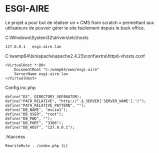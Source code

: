 # ESGI-AIRE
Le projet a pour but de réaliser un « CMS from scratch » permettant aux utilisateurs de pouvoir gérer le site facilement depuis le back office.

C:\Windows\System32\drivers\etc\hosts

    127.0.0.1   esgi-aire.lan


C:\wamp64\bin\apache\apache2.4.23\conf\extra\httpd-vhosts.conf

    <VirtualHost *:80>
        DocumentRoot "C:/wamp64/www/esgi-aire"
        ServerName esgi-aire.lan
    </VirtualHost>
    
    
Config.inc.php
    
    define("DS", DIRECTORY_SEPARATOR);
    define("PATH_RELATIVE", "http://".$_SERVER['SERVER_NAME']."/");
    define("PATH_RELATIVE_PATTERN", "");
    define("DB_NAME", "mvciw1");
    define("DB_USER", "root");
    define("DB_PWD", "");
    define("DB_PORT", "3306");
    define("DB_HOST", "127.0.0.1");

.htaccess
    
    RewriteRule . /index.php [L]
    
    